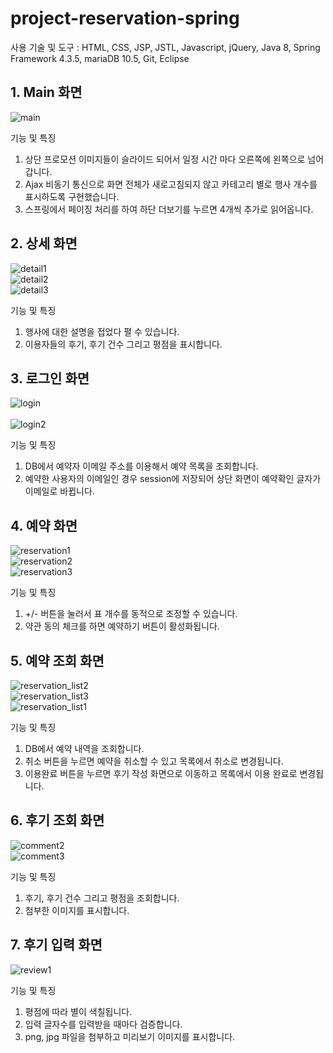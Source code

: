 # project-reservation-spring

사용 기술 및 도구 : HTML, CSS, JSP, JSTL, Javascript, jQuery, Java 8, Spring Framework 4.3.5, mariaDB 10.5, Git, Eclipse

## 1. Main 화면
![main](https://user-images.githubusercontent.com/19875940/106590008-02b45200-6590-11eb-844b-aa8a89bbeebd.PNG)

기능 및 특징
1. 상단 프로모션 이미지들이 슬라이드 되어서 일정 시간 마다 오른쪽에 왼쪽으로 넘어갑니다.
2. Ajax 비동기 통신으로 화면 전체가 새로고침되지 않고 카테고리 별로 행사 개수를 표시하도록 구현했습니다.
3. 스프링에서 페이징 처리를 하여 하단 더보기를 누르면 4개씩 추가로 읽어옵니다.

## 2. 상세 화면
![detail1](https://user-images.githubusercontent.com/19875940/106590606-a271e000-6590-11eb-86df-ce624795a14f.PNG)<br>
![detail2](https://user-images.githubusercontent.com/19875940/106590610-a3a30d00-6590-11eb-9216-45f9e550f496.PNG)<br>
![detail3](https://user-images.githubusercontent.com/19875940/106590613-a43ba380-6590-11eb-93f9-b07bc0e5898f.PNG)<br>

기능 및 특징
1. 행사에 대한 설명을 접었다 펼 수 있습니다.
2. 이용자들의 후기, 후기 건수 그리고 평점을 표시합니다.

## 3. 로그인 화면
![login](https://user-images.githubusercontent.com/19875940/106590818-dcdb7d00-6590-11eb-895b-ce180e39232d.PNG)<br>
<br>
![login2](https://user-images.githubusercontent.com/19875940/106590823-de0caa00-6590-11eb-9bdb-d1ead30bf158.PNG)<br>

기능 및 특징
1. DB에서 예약자 이메일 주소를 이용해서 예약 목록을 조회합니다.
2. 예약한 사용자의 이메일인 경우 session에 저장되어 상단 화면이 예약확인 글자가 이메일로 바뀝니다.

## 4. 예약 화면
![reservation1](https://user-images.githubusercontent.com/19875940/106590934-01cff000-6591-11eb-956f-2cf4908f4ddf.PNG)<br>
![reservation2](https://user-images.githubusercontent.com/19875940/106590941-03011d00-6591-11eb-8849-8464721fe2d9.PNG)<br>
![reservation3](https://user-images.githubusercontent.com/19875940/106590942-03011d00-6591-11eb-8acb-26db324351c0.PNG)<br>

기능 및 특징
1. +/- 버튼을 눌러서 표 개수를 동적으로 조정할 수 있습니다.
2. 약관 동의 체크를 하면 예약하기 버튼이 활성화됩니다.

## 5. 예약 조회 화면
![reservation_list2](https://user-images.githubusercontent.com/19875940/106591231-612e0000-6591-11eb-89bf-0fe7d01735fd.PNG)<br>
![reservation_list3](https://user-images.githubusercontent.com/19875940/106591234-61c69680-6591-11eb-9c69-da15fae20a52.PNG)<br>
![reservation_list1](https://user-images.githubusercontent.com/19875940/106591237-625f2d00-6591-11eb-8e95-ae20103772b5.PNG)<br>

기능 및 특징
1. DB에서 예약 내역을 조회합니다.
2. 취소 버튼을 누르면 예약을 취소할 수 있고 목록에서 취소로 변경됩니다.
3. 이용완료 버튼을 누르면 후기 작성 화면으로 이동하고 목록에서 이용 완료로 변경됩니다.

## 6. 후기 조회 화면
![comment2](https://user-images.githubusercontent.com/19875940/106597650-09e05d80-659a-11eb-9187-d667dc752c18.PNG)<br>
![comment3](https://user-images.githubusercontent.com/19875940/106597646-08af3080-659a-11eb-81f8-c8e54f6bca49.PNG)<br>

기능 및 특징
1. 후기, 후기 건수 그리고 평점을 조회합니다.
2. 첨부한 이미지를 표시합니다.

## 7. 후기 입력 화면
![review1](https://user-images.githubusercontent.com/19875940/106591412-9a667000-6591-11eb-90ec-50dbeb4b0c5b.PNG)<br>

기능 및 특징
1. 평점에 따라 별이 색칠됩니다.
2. 입력 글자수를 입력받을 때마다 검증합니다.
3. png, jpg 파일을 첨부하고 미리보기 이미지를 표시합니다.
